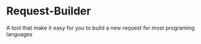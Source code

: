 # Request-Builder
A tool that make it easy for you to build a new request for most programing languages
